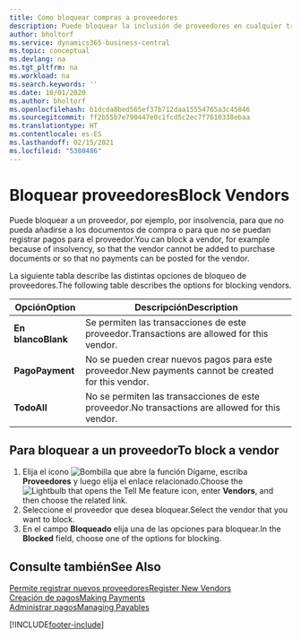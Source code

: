 ```yaml
---
title: Cómo bloquear compras a proveedores
description: Puede bloquear la inclusión de proveedores en cualquier transacción, o simplemente bloquear nuevos pagos a ellos.
author: bholtorf
ms.service: dynamics365-business-central
ms.topic: conceptual
ms.devlang: na
ms.tgt_pltfrm: na
ms.workload: na
ms.search.keywords: ''
ms.date: 10/01/2020
ms.author: bholtorf
ms.openlocfilehash: b1dcda8bed565ef37b712daa15554765a3c45846
ms.sourcegitcommit: ff2b55b7e790447e0c1fcd5c2ec7f7610338ebaa
ms.translationtype: HT
ms.contentlocale: es-ES
ms.lasthandoff: 02/15/2021
ms.locfileid: "5380486"
---
```

# <a name="block-vendors"></a><span data-ttu-id="71208-103">Bloquear proveedores</span><span class="sxs-lookup"><span data-stu-id="71208-103">Block Vendors</span></span>
<span data-ttu-id="71208-104">Puede bloquear a un proveedor, por ejemplo, por insolvencia, para que no pueda añadirse a los documentos de compra o para que no se puedan registrar pagos para el proveedor.</span><span class="sxs-lookup"><span data-stu-id="71208-104">You can block a vendor, for example because of insolvency, so that the vendor cannot be added to purchase documents or so that no payments can be posted for the vendor.</span></span>

<span data-ttu-id="71208-105">La siguiente tabla describe las distintas opciones de bloqueo de proveedores.</span><span class="sxs-lookup"><span data-stu-id="71208-105">The following table describes the options for blocking vendors.</span></span>  

|<span data-ttu-id="71208-106">Opción</span><span class="sxs-lookup"><span data-stu-id="71208-106">Option</span></span>|<span data-ttu-id="71208-107">Descripción</span><span class="sxs-lookup"><span data-stu-id="71208-107">Description</span></span>|  
|--------------------|------------|  
|<span data-ttu-id="71208-108">**En blanco**</span><span class="sxs-lookup"><span data-stu-id="71208-108">**Blank**</span></span>|<span data-ttu-id="71208-109">Se permiten las transacciones de este proveedor.</span><span class="sxs-lookup"><span data-stu-id="71208-109">Transactions are allowed for this vendor.</span></span>|
|<span data-ttu-id="71208-110">**Pago**</span><span class="sxs-lookup"><span data-stu-id="71208-110">**Payment**</span></span>|<span data-ttu-id="71208-111">No se pueden crear nuevos pagos para este proveedor.</span><span class="sxs-lookup"><span data-stu-id="71208-111">New payments cannot be created for this vendor.</span></span>|  
|<span data-ttu-id="71208-112">**Todo**</span><span class="sxs-lookup"><span data-stu-id="71208-112">**All**</span></span>|<span data-ttu-id="71208-113">No se permiten las transacciones de este proveedor.</span><span class="sxs-lookup"><span data-stu-id="71208-113">No transactions are allowed for this vendor.</span></span>|  

## <a name="to-block-a-vendor"></a><span data-ttu-id="71208-114">Para bloquear a un proveedor</span><span class="sxs-lookup"><span data-stu-id="71208-114">To block a vendor</span></span>  
1. <span data-ttu-id="71208-115">Elija el icono ![Bombilla que abre la función Dígame](media/ui-search/search_small.png "Dígame qué desea hacer"), escriba **Proveedores** y luego elija el enlace relacionado.</span><span class="sxs-lookup"><span data-stu-id="71208-115">Choose the ![Lightbulb that opens the Tell Me feature](media/ui-search/search_small.png "Tell me what you want to do") icon, enter **Vendors**, and then choose the related link.</span></span>
2. <span data-ttu-id="71208-116">Seleccione el proveedor que desea bloquear.</span><span class="sxs-lookup"><span data-stu-id="71208-116">Select the vendor that you want to block.</span></span>
3. <span data-ttu-id="71208-117">En el campo **Bloqueado** elija una de las opciones para bloquear.</span><span class="sxs-lookup"><span data-stu-id="71208-117">In the **Blocked** field, choose one of the options for blocking.</span></span>

## <a name="see-also"></a><span data-ttu-id="71208-118">Consulte también</span><span class="sxs-lookup"><span data-stu-id="71208-118">See Also</span></span>  
[<span data-ttu-id="71208-119">Permite registrar nuevos proveedores</span><span class="sxs-lookup"><span data-stu-id="71208-119">Register New Vendors</span></span>](purchasing-how-register-new-vendors.md)  
[<span data-ttu-id="71208-120">Creación de pagos</span><span class="sxs-lookup"><span data-stu-id="71208-120">Making Payments</span></span>](payables-make-payments.md)  
[<span data-ttu-id="71208-121">Administrar pagos</span><span class="sxs-lookup"><span data-stu-id="71208-121">Managing Payables</span></span>](payables-manage-payables.md)


[!INCLUDE[footer-include](includes/footer-banner.md)]